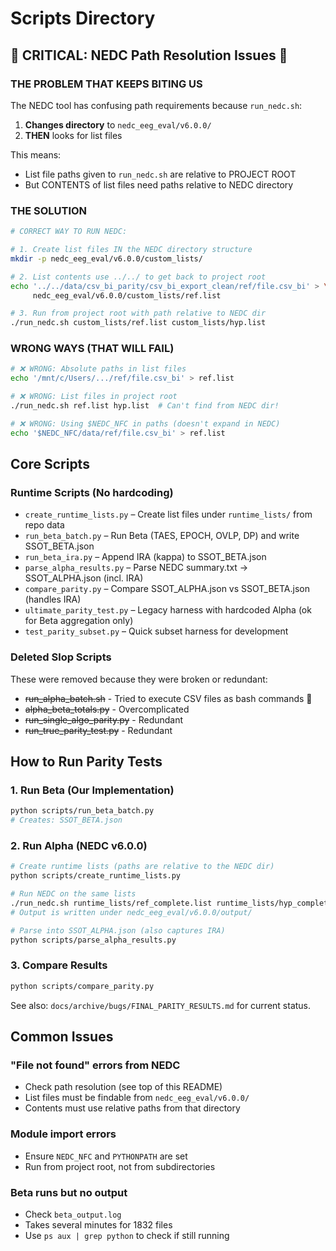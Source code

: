 # Scripts Directory

## 🚨 CRITICAL: NEDC Path Resolution Issues 🚨

### THE PROBLEM THAT KEEPS BITING US

The NEDC tool has confusing path requirements because `run_nedc.sh`:
1. **Changes directory** to `nedc_eeg_eval/v6.0.0/`
2. **THEN** looks for list files

This means:
- List file paths given to `run_nedc.sh` are relative to PROJECT ROOT
- But CONTENTS of list files need paths relative to NEDC directory

### THE SOLUTION

```bash
# CORRECT WAY TO RUN NEDC:

# 1. Create list files IN the NEDC directory structure
mkdir -p nedc_eeg_eval/v6.0.0/custom_lists/

# 2. List contents use ../../ to get back to project root
echo '../../data/csv_bi_parity/csv_bi_export_clean/ref/file.csv_bi' > \
     nedc_eeg_eval/v6.0.0/custom_lists/ref.list

# 3. Run from project root with path relative to NEDC dir
./run_nedc.sh custom_lists/ref.list custom_lists/hyp.list
```

### WRONG WAYS (THAT WILL FAIL)

```bash
# ❌ WRONG: Absolute paths in list files
echo '/mnt/c/Users/.../ref/file.csv_bi' > ref.list

# ❌ WRONG: List files in project root
./run_nedc.sh ref.list hyp.list  # Can't find from NEDC dir!

# ❌ WRONG: Using $NEDC_NFC in paths (doesn't expand in NEDC)
echo '$NEDC_NFC/data/ref/file.csv_bi' > ref.list
```

## Core Scripts

### Runtime Scripts (No hardcoding)

- `create_runtime_lists.py` – Create list files under `runtime_lists/` from repo data
- `run_beta_batch.py` – Run Beta (TAES, EPOCH, OVLP, DP) and write SSOT_BETA.json
- `run_beta_ira.py` – Append IRA (kappa) to SSOT_BETA.json
- `parse_alpha_results.py` – Parse NEDC summary.txt → SSOT_ALPHA.json (incl. IRA)
- `compare_parity.py` – Compare SSOT_ALPHA.json vs SSOT_BETA.json (handles IRA)
- `ultimate_parity_test.py` – Legacy harness with hardcoded Alpha (ok for Beta aggregation only)
- `test_parity_subset.py` – Quick subset harness for development

### Deleted Slop Scripts

These were removed because they were broken or redundant:
- ~~run_alpha_batch.sh~~ - Tried to execute CSV files as bash commands 🤦
- ~~alpha_beta_totals.py~~ - Overcomplicated
- ~~run_single_algo_parity.py~~ - Redundant
- ~~run_true_parity_test.py~~ - Redundant

## How to Run Parity Tests

### 1. Run Beta (Our Implementation)
```bash
python scripts/run_beta_batch.py
# Creates: SSOT_BETA.json
```

### 2. Run Alpha (NEDC v6.0.0)
```bash
# Create runtime lists (paths are relative to the NEDC dir)
python scripts/create_runtime_lists.py

# Run NEDC on the same lists
./run_nedc.sh runtime_lists/ref_complete.list runtime_lists/hyp_complete.list
# Output is written under nedc_eeg_eval/v6.0.0/output/

# Parse into SSOT_ALPHA.json (also captures IRA)
python scripts/parse_alpha_results.py
```

### 3. Compare Results
```bash
python scripts/compare_parity.py
```
See also: `docs/archive/bugs/FINAL_PARITY_RESULTS.md` for current status.

## Common Issues

### "File not found" errors from NEDC
- Check path resolution (see top of this README)
- List files must be findable from `nedc_eeg_eval/v6.0.0/`
- Contents must use relative paths from that directory

### Module import errors
- Ensure `NEDC_NFC` and `PYTHONPATH` are set
- Run from project root, not from subdirectories

### Beta runs but no output
- Check `beta_output.log`
- Takes several minutes for 1832 files
- Use `ps aux | grep python` to check if still running
